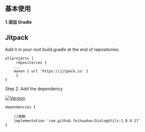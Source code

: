 ## 基本使用

#### 1.添加 Gradle

## Jitpack

Add it in your root build.gradle at the end of repositories:
```
allprojects {
     repositories {
	...
	maven { url 'https://jitpack.io' }
     }
}

```
Step 2. Add the dependency

[![Version](https://jitpack.io/v/feihuaduo/DialogUtils.svg)](https://jitpack.io/#feihuaduo/DialogUtils)

```
dependencies {

    //依赖
    implementation 'com.github.feihuaduo:DialogUtils:1.8.9.17'
}
```